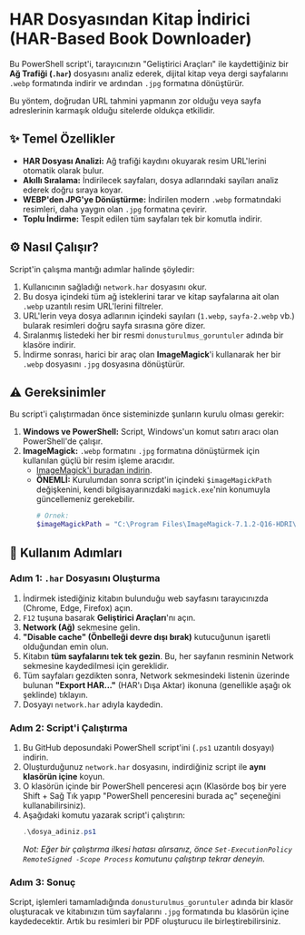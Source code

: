 # HAR Dosyasından Kitap İndirici (HAR-Based Book Downloader)

Bu PowerShell script'i, tarayıcınızın "Geliştirici Araçları" ile kaydettiğiniz bir **Ağ Trafiği (`.har`)** dosyasını analiz ederek, dijital kitap veya dergi sayfalarını `.webp` formatında indirir ve ardından `.jpg` formatına dönüştürür.

Bu yöntem, doğrudan URL tahmini yapmanın zor olduğu veya sayfa adreslerinin karmaşık olduğu sitelerde oldukça etkilidir.

## ✨ Temel Özellikler

-   **HAR Dosyası Analizi:** Ağ trafiği kaydını okuyarak resim URL'lerini otomatik olarak bulur.
-   **Akıllı Sıralama:** İndirilecek sayfaları, dosya adlarındaki sayíları analiz ederek doğru sıraya koyar.
-   **WEBP'den JPG'ye Dönüştürme:** İndirilen modern `.webp` formatındaki resimleri, daha yaygın olan `.jpg` formatına çevirir.
-   **Toplu İndirme:** Tespit edilen tüm sayfaları tek bir komutla indirir.

## ⚙️ Nasıl Çalışır?

Script'in çalışma mantığı adımlar halinde şöyledir:
1.  Kullanıcının sağladığı `network.har` dosyasını okur.
2.  Bu dosya içindeki tüm ağ isteklerini tarar ve kitap sayfalarına ait olan `.webp` uzantılı resim URL'lerini filtreler.
3.  URL'lerin veya dosya adlarının içindeki sayıları (`1.webp`, `sayfa-2.webp` vb.) bularak resimleri doğru sayfa sırasına göre dizer.
4.  Sıralanmış listedeki her bir resmi `donusturulmus_goruntuler` adında bir klasöre indirir.
5.  İndirme sonrası, harici bir araç olan **ImageMagick**'i kullanarak her bir `.webp` dosyasını `.jpg` dosyasına dönüştürür.

## ⚠️ Gereksinimler

Bu script'i çalıştırmadan önce sisteminizde şunların kurulu olması gerekir:

1.  **Windows ve PowerShell:** Script, Windows'un komut satırı aracı olan PowerShell'de çalışır.
2.  **ImageMagick:** `.webp` formatını `.jpg` formatına dönüştürmek için kullanılan güçlü bir resim işleme aracıdır.
    -   [ImageMagick'i buradan indirin](https.imagemagick.org/script/download.php).
    -   **ÖNEMLİ:** Kurulumdan sonra script'in içindeki `$imageMagickPath` değişkenini, kendi bilgisayarınızdaki `magick.exe`'nin konumuyla güncellemeniz gerekebilir.
        ```powershell
        # Örnek:
        $imageMagickPath = "C:\Program Files\ImageMagick-7.1.2-Q16-HDRI\magick.exe"
        ```

## 🚀 Kullanım Adımları

### Adım 1: `.har` Dosyasını Oluşturma

1.  İndirmek istediğiniz kitabın bulunduğu web sayfasını tarayıcınızda (Chrome, Edge, Firefox) açın.
2.  `F12` tuşuna basarak **Geliştirici Araçları**'nı açın.
3.  **Network (Ağ)** sekmesine gelin.
4.  **"Disable cache" (Önbelleği devre dışı bırak)** kutucuğunun işaretli olduğundan emin olun.
5.  Kitabın **tüm sayfalarını tek tek gezin**. Bu, her sayfanın resminin Network sekmesine kaydedilmesi için gereklidir.
6.  Tüm sayfaları gezdikten sonra, Network sekmesindeki listenin üzerinde bulunan **"Export HAR..."** (HAR'ı Dışa Aktar) ikonuna (genellikle aşağı ok şeklinde) tıklayın.
7.  Dosyayı `network.har` adıyla kaydedin.

### Adım 2: Script'i Çalıştırma

1.  Bu GitHub deposundaki PowerShell script'ini (`.ps1` uzantılı dosyayı) indirin.
2.  Oluşturduğunuz `network.har` dosyasını, indirdiğiniz script ile **aynı klasörün içine** koyun.
3.  O klasörün içinde bir PowerShell penceresi açın (Klasörde boş bir yere Shift + Sağ Tık yapıp "PowerShell penceresini burada aç" seçeneğini kullanabilirsiniz).
4.  Aşağıdaki komutu yazarak script'i çalıştırın:
    ```powershell
    .\dosya_adiniz.ps1
    ```
    *Not: Eğer bir çalıştırma ilkesi hatası alırsanız, önce `Set-ExecutionPolicy RemoteSigned -Scope Process` komutunu çalıştırıp tekrar deneyin.*

### Adım 3: Sonuç

Script, işlemleri tamamladığında `donusturulmus_goruntuler` adında bir klasör oluşturacak ve kitabınızın tüm sayfalarını `.jpg` formatında bu klasörün içine kaydedecektir. Artık bu resimleri bir PDF oluşturucu ile birleştirebilirsiniz.
